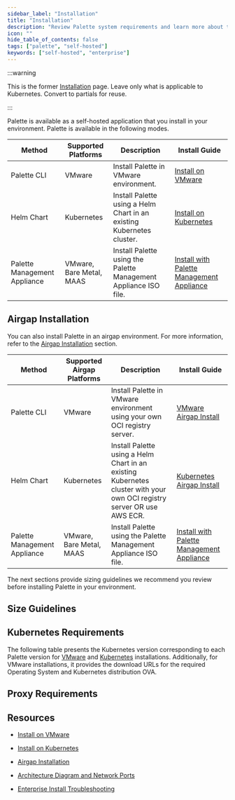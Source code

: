 ```yaml
---
sidebar_label: "Installation"
title: "Installation"
description: "Review Palette system requirements and learn more about the various install methods."
icon: ""
hide_table_of_contents: false
tags: ["palette", "self-hosted"]
keywords: ["self-hosted", "enterprise"]
---
```


:::warning

This is the former [Installation](https://docs.spectrocloud.com/enterprise-version/install-palette/) page. Leave only
what is applicable to Kubernetes. Convert to partials for reuse.

:::

Palette is available as a self-hosted application that you install in your environment. Palette is available in the
following modes.

| **Method**                               | **Supported Platforms**  | **Description**                                                       | **Install Guide**                                                            |
| ---------------------------------------- | ------------------------ | --------------------------------------------------------------------- | ---------------------------------------------------------------------------- |
| Palette CLI                              | VMware                   | Install Palette in VMware environment.                                | [Install on VMware](install-on-vmware/install.md)                            |
| Helm Chart                               | Kubernetes               | Install Palette using a Helm Chart in an existing Kubernetes cluster. | [Install on Kubernetes](install-on-kubernetes/install.md)                    |
| <TpBadge /> Palette Management Appliance | VMware, Bare Metal, MAAS | Install Palette using the Palette Management Appliance ISO file.      | [Install with Palette Management Appliance](palette-management-appliance.md) |

## Airgap Installation

You can also install Palette in an airgap environment. For more information, refer to the
[Airgap Installation](./airgap.md) section.

| **Method**                               | **Supported Airgap Platforms** | **Description**                                                                                                        | **Install Guide**                                                                     |
| ---------------------------------------- | ------------------------------ | ---------------------------------------------------------------------------------------------------------------------- | ------------------------------------------------------------------------------------- |
| Palette CLI                              | VMware                         | Install Palette in VMware environment using your own OCI registry server.                                              | [VMware Airgap Install](./install-on-vmware/airgap-install/airgap-install.md)         |
| Helm Chart                               | Kubernetes                     | Install Palette using a Helm Chart in an existing Kubernetes cluster with your own OCI registry server OR use AWS ECR. | [Kubernetes Airgap Install](./install-on-kubernetes/airgap-install/airgap-install.md) |
| <TpBadge /> Palette Management Appliance | VMware, Bare Metal, MAAS       | Install Palette using the Palette Management Appliance ISO file.                                                       | [Install with Palette Management Appliance](palette-management-appliance.md)          |

The next sections provide sizing guidelines we recommend you review before installing Palette in your environment.

## Size Guidelines

<PartialsComponent category="self-hosted" name="size-guidelines" edition="Palette" app="Palette Management Appliance" />

## Kubernetes Requirements

<!-- prettier-ignore-start -->

The following table presents the Kubernetes version corresponding to each Palette version for
[VMware](../../enterprise-version/install-palette/install-on-vmware/install-on-vmware.md) and
[Kubernetes](../../enterprise-version/install-palette/install-on-kubernetes/install-on-kubernetes.md) installations.
Additionally, for VMware installations, it provides the download URLs for the required Operating System and Kubernetes
distribution OVA.

<!-- prettier-ignore-end -->

<Tabs>
<TabItem label="VMware" value="VMware">

<PartialsComponent category="self-hosted" name="palette-vmware-kubernetes-versions" />

</TabItem>

<TabItem label="Kubernetes" value="Kubernetes">

<PartialsComponent category="self-hosted-and-vertex" name="palette-kubernetes-versions" />

</TabItem>
</Tabs>

## Proxy Requirements

<PartialsComponent category="self-hosted" name="required-domains" edition="Palette" />

## Resources

- [Install on VMware](install-on-vmware/install-on-vmware.md)

- [Install on Kubernetes](install-on-kubernetes/install.md)

- [Airgap Installation](./airgap.md)

- [Architecture Diagram and Network Ports](../../architecture/networking-ports.md#self-hosted-network-communications-and-ports)

- [Enterprise Install Troubleshooting](../../troubleshooting/enterprise-install.md)
